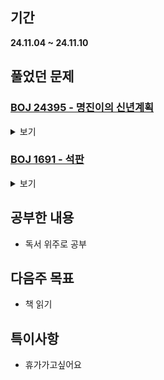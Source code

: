 ## 기간
**24.11.04 ~ 24.11.10**

## 풀었던 문제

### [BOJ 24395 - 명진이의 신년계획](https://www.acmicpc.net/problem/24395)
<details>
<summary>보기</summary> 

- 정보
    - Tier: GoldⅢ
    - Tag: DP

- 타임라인
    - Problem Open: 11/05 22:00
    - Tag Open: 11/05 22:00 (DP)
    - Solve: 11/05 23:03

- 풀이
    - 알약의 개수에 따라 가질 수 있는 최댓값 경우의 수는 2500가지, 학생의 수는 최대 10만명이므로 비둘기집 원리에 의해 중복되는 것이 반드시 존재
    - 따라서 먼저 처방 알약의 종류에 따른 최댓값을 먼저 만든 후, 이에 따른 위험도를 대응 후 정렬
    - $memo[i][j][k] =$ $i$번째 질병까지 보았을 때 빨간 약 $j$개와, 파란 약 $k$개를 받는 최대 위험도 (코드 참조)
    - 실제 풀이는 2차원 배열로 curMemo와 nxtMemo를 사용하여 배열 복사를 활용하여 진행

- 회고
    - 풀이는 금방 생각났으나 구현에 버벅임.
    - 조건도 확실히 봐가며 풀이하자.
 
- 코드
  - ```cpp
    #include <iostream>
    #include <vector>
    #include <algorithm>
    
    using namespace std;
    
    struct disease { int blueM, redM, risk; };
    struct student { int num, blueM, redM, risk; };
    
    int N, M;
    vector <student> studentVec;
    vector <disease> diseaseVec;
    vector <vector <int>> memo;
    
    void findMaxRisk() {
        memo.resize(51, vector <int> (51, -1));
        memo[0][0] = 0;
    
        for (int i = 0; i < M; i++) {
            auto nxtMemo = memo;
            auto &curD = diseaseVec[i];
            
            for (int r = curD.redM; r <= 50; r++) {
                for (int b = curD.blueM; b <= 50; b++) {
                    if (memo[r - curD.redM][b - curD.blueM] == -1) {
                        nxtMemo[r][b] = memo[r][b];
                    } else {
                        nxtMemo[r][b] = max(memo[r][b], memo[r - curD.redM][b - curD.blueM] + curD.risk);
                    }
                }
            }
    
            memo = nxtMemo;
        }
    }
    
    void getStudentsRisk() {
        for (auto &p : studentVec) {
            p.risk = (memo[p.redM][p.blueM] == -1 ? 0 : memo[p.redM][p.blueM]);
        }
    }
    
    int main() {
        // fastIO
        ios_base::sync_with_stdio(false);
        cin.tie(NULL); cout.tie(NULL);
    
        // init && input
        cin >> N >> M;
    
        studentVec.resize(N);
        diseaseVec.resize(M);
    
        for (int i = 0; i < M; i++) {
            cin >> diseaseVec[i].redM >> diseaseVec[i].blueM >> diseaseVec[i].risk;
        }
    
        for (int i = 1; i <= N; i++) {
            cin >> studentVec[i - 1].redM >> studentVec[i - 1].blueM;
            studentVec[i - 1].num = i;
        }
    
        // solve
        findMaxRisk();
        getStudentsRisk();
    
        sort(studentVec.begin(), studentVec.end(), [](student &p1, student &p2) -> bool {
            if (p1.risk == p2.risk) return p1.num < p2.num;
            return p1.risk < p2.risk;
        });
    
        // output
        for (auto &p : studentVec) {
            cout << p.num << ' ' << p.risk << '\n';
        }
        return 0;
    }
    ```

</details>

### [BOJ 1691 - 석판](https://www.acmicpc.net/problem/1691)
<details>
<summary>보기</summary> 

- 정보
    - Tier: GoldⅠ
    - Tag: DP

- 타임라인
    - Problem Open: 11/08 11:44
    - Tag Open: 11/08 11:44 (DP)
    - Solve: 11/08 12:12

- 풀이
    - $memo[i][j] =$ 사각형의 길이가 $i$, 높이가 $j$일때 최소 손실값
    - 코드 참조

- 회고
    - 태그 알고 하니 그냥 바로 풀리는 문제..
    - DP인거 모르고 했어도 바로 풀렸을까..?
 
- 코드
  - ```cpp
    #include <iostream>
    #include <vector>
    
    using namespace std;
    
    struct square { int w, h; };
    
    int W, H, N;
    vector <square> vec;
    vector <vector <int>> memo;
    
    int cutSq (int w, int h) {
        if (memo[w][h] != -1) return memo[w][h];
    
        memo[w][h] = (w != 0 && h != 0 ? w * h : 0);
        for (auto &sq : vec) {
            if (sq.w > w || sq.h > h) continue;
            memo[w][h] = min(memo[w][h], min(cutSq(w - sq.w, sq.h) + cutSq(w, h - sq.h), cutSq(sq.w, h - sq.h) + cutSq(w - sq.w, h)));
        }
        return memo[w][h];
    }
    
    int main() {
        // fastIO
        ios_base::sync_with_stdio(false);
        cin.tie(NULL); cout.tie(NULL);
        
        // init && input
        cin >> W >> H >> N;
    
        memo.resize(W + 1, vector <int> (H + 1, -1));
        vec.resize(N);
    
        for (auto &sq : vec) {
            cin >> sq.w >> sq.h;
        }
    
        // solve
        cout << cutSq(W, H);
        return 0;
    }
    ```

</details>

## 공부한 내용
- 독서 위주로 공부

## 다음주 목표
- 책 읽기

## 특이사항
- 휴가가고싶어요
